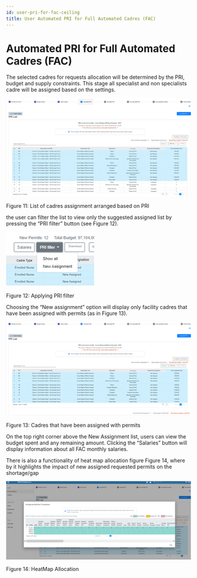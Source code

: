 ```yaml
---
id: user-pri-for-fac-ceiling
title: User Automated PRI for Full Automated Cadres (FAC)
---
```


# Automated PRI for Full Automated Cadres (FAC)

The selected cadres for requests allocation will be determined by the PRI, budget and supply constraints. This stage all specialist and non specialists cadre will be assigned based on the settings.

![img alt](/img/user_pri_fac.png)

Figure 11: List of cadres assignment arranged based on PRI

the user can filter the list to view only the suggested assigned list by pressing the “PRI filter” button (see Figure 12).

![img alt](/img/user_pri_fac2.png)

Figure 12: Applying PRI filter

Choosing the “New assignment” option will display only facility cadres that have been assigned with permits (as in Figure 13).

![img alt](/img/user_pri_fac3.png)

Figure 13: Cadres that have been assigned with permits

On the top right corner above the New Assignment list, users can view the budget spent and any remaining amount. Clicking the “Salaries” button will display information about all FAC monthly salaries.

There is also a functionality of heat map allocation figure Figure 14, where by it highlights the impact of new assigned requested permits on the shortage/gap

![img alt](/img/user_pri_fac4.png)

Figure 14: HeatMap Allocation
